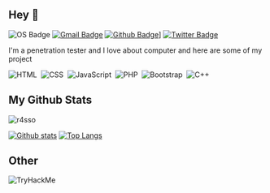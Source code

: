 ## Hey 👋
![OS Badge](https://img.shields.io/badge/OS-linux-blue?&logo=Linux)
[![Gmail Badge](https://img.shields.io/badge/-r4ssonull@gmail.com-c14438?style=flat&logo=Gmail&logoColor=white&link=mailto:r4ssonull@gmail.com)](mailto:r4ssonull@gmail.com) 
[![Github Badge](https://img.shields.io/badge/-r4sso-grey?style=flat&logo=github&logoColor=white&link=https://github.com/r4sso/)](https://www.github.com/r4sso/)]
[![Twitter Badge](https://img.shields.io/badge/-r4ssonull-00acee?style=flat&logo=twitter&logoColor=white&link=https://twitter.com/r4ssonull/)](https://www.twitter.com/r4ssonull/)
<p align='left'>I'm a penetration tester and I love about computer and here are some of my project ​​</p>



![HTML](https://img.shields.io/badge/-HTML-282A36?style=flat&logo=HTML5)&nbsp;
![CSS](https://img.shields.io/badge/-CSS-282A36?style=flat&logo=CSS3&logoColor=1572B6)&nbsp;
![JavaScript](https://img.shields.io/badge/-JavaScript-282A36?style=flat&logo=javascript)&nbsp;
![PHP](https://img.shields.io/badge/-PHP-282A36?style=flat&logo=PHP)&nbsp;
![Bootstrap](https://img.shields.io/badge/-Bootstrap-282A36?style=flat&logo=bootstrap)&nbsp;
![C++](https://img.shields.io/badge/C++-282A36?style=flat&logo=c%2B%2B)&nbsp;

## My Github Stats
<p align=left> <img src=https://komarev.com/ghpvc/?username=r4sso alt=r4sso /> </p>

[![Github stats](https://github-readme-stats.vercel.app/api?username=r4sso&show_icons=true&include_all_commits=true&hide_border=true&bg_color=282A36&icon_color=686868&title_color=57c7ff&text_color=9aedfe&custom_title=My+Github+Stats)](https://github.com/r4sso/github-readme-stats)
[![Top Langs](https://github-readme-stats.vercel.app/api/top-langs/?username=r4sso&layout=compact&hide_border=true&bg_color=282A36&icon_color=686868&title_color=57c7ff&text_color=9aedfe)](https://github.com/r4sso/github-readme-stats)

## Other
![TryHackMe](https://tryhackme-badges.s3.amazonaws.com/ner0.png)
